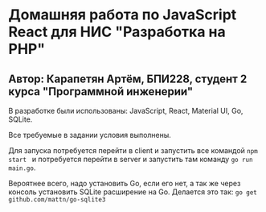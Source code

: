 # Домашняя работа по JavaScript React для НИС "Разработка на PHP"

## Автор: Карапетян Артём, БПИ228, студент 2 курса "Программной инженерии"

В разработке были использованы: JavaScript, React, Material UI, Go, SQLite.

Все требуемые в задании условия выполнены.

Для запуска потребуется перейти в client и запустить все командой ```npm start ``` и потребуется перейти в server и запустить там команду ```go run main.go```.

Вероятнее всего, надо установить Go, если его нет, а так же через консоль установить SQLite расширение на Go. Делается это так: ```go get github.com/mattn/go-sqlite3```